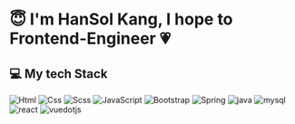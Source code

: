 # :innocent: I'm HanSol Kang, I hope to Frontend-Engineer :heartpulse:

## 💻 My tech Stack
<img alt="Html" src ="https://img.shields.io/badge/HTML5-E34F26.svg?&style=for-the-badge&logo=HTML5&logoColor=white"/> <img alt="Css" src ="https://img.shields.io/badge/CSS3-1572B6.svg?&style=for-the-badge&logo=CSS3&logoColor=white"/> <img alt="Scss" src ="https://img.shields.io/badge/Scss-CC6699.svg?&style=for-the-badge&logo=sass&logoColor=white"/> <img alt="JavaScript" src ="https://img.shields.io/badge/JavaScript-F7DF1E.svg?&style=for-the-badge&logo=JavaScript&logoColor=black"/> <img alt="Bootstrap" src ="https://img.shields.io/badge/Bootstrap-7952B3.svg?&style=for-the-badge&logo=Bootstrap&logoColor=white"/> <img alt="Spring" src ="https://img.shields.io/badge/Spring-6DB33F.svg?&style=for-the-badge&logo=spring&logoColor=white"/> <img alt="java" src ="https://img.shields.io/badge/java-4B4B77.svg?&style=for-the-badge&logo=java&logoColor=white"/> <img alt="mysql" src ="https://img.shields.io/badge/mysql-4479A1.svg?&style=for-the-badge&logo=mysql&logoColor=white"/> <img alt="react" src ="https://img.shields.io/badge/react-000.svg?&style=for-the-badge&logo=react&logoColor=#61DAFB"/> <img alt="vuedotjs" src ="https://img.shields.io/badge/vue-4FC08D.svg?&style=for-the-badge&logo=vuedotjs&logoColor=white"/>
